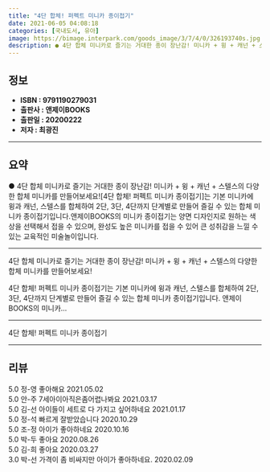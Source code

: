 ```yaml
---
title: "4단 합체! 퍼펙트 미니카 종이접기"
date: 2021-06-05 04:08:18
categories: [국내도서, 유아]
image: https://bimage.interpark.com/goods_image/3/7/4/0/326193740s.jpg
description: ● 4단 합체 미니카로 즐기는 거대한 종이 장난감! 미니카 + 윙 + 캐넌 + 스텔스의 다양한 합체 미니카를 만들어보세요![4단 합체! 퍼펙트 미니카 종이접기]는 기본 미니카에 윙과 캐넌, 스텔스를 합체하여 2단, 3단, 4단까지 단계별로 만들어 즐길 수 있는 합체 미니카 종이접기입니
---
```


## **정보**

- **ISBN : 9791190279031**
- **출판사 : 앤제이BOOKS**
- **출판일 : 20200222**
- **저자 : 최광진**

------



## **요약**

●  4단 합체 미니카로 즐기는 거대한 종이 장난감! 미니카 + 윙 + 캐넌 + 스텔스의 다양한 합체 미니카를 만들어보세요![4단 합체! 퍼펙트 미니카 종이접기]는 기본 미니카에 윙과 캐넌, 스텔스를 합체하여 2단, 3단, 4단까지 단계별로 만들어 즐길 수 있는 합체 미니카 종이접기입니다.앤제이BOOKS의 미니카 종이접기는 양면 디자인지로 원하는 색상을 선택해서 접을 수 있으며, 완성도 높은 미니카를 접을 수 있어 큰 성취감을 느낄 수 있는 교육적인 미술놀이입니다.

------

4단 합체 미니카로 즐기는 거대한 종이 장난감!
미니카 + 윙 + 캐넌 + 스텔스의 다양한 합체 미니카를 만들어보세요!

4단 합체! 퍼펙트 미니카 종이접기는 기본 미니카에 윙과 캐넌, 스텔스를 합체하여 2단, 3단, 4단까지 단계별로 만들어 즐길 수 있는 합체 미니카 종이접기입니다.
앤제이BOOKS의 미니카... 

------


4단 합체! 퍼펙트 미니카 종이접기 

------


## **리뷰** 

5.0 정-영 좋아해요 2021.05.02 <br/>5.0 안-주 7세아이아직은좀어렵나봐요 2021.03.17 <br/>5.0 김-선 아이들이 세트로 다 가지고 싶어하네요 2021.01.17 <br/>5.0 정-석 빠르게 잘받았습니다  2020.10.29 <br/>5.0 조-정 아이가 좋아하네요 2020.10.16 <br/>5.0 박-두 좋아요 2020.08.26 <br/>5.0 김-희 좋아요 2020.03.27 <br/>3.0 박-선 가격이 좀 비싸지만 아이가 좋아하네요. 2020.02.09 <br/>